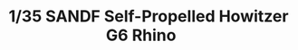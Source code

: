 ---
layout: product
title: "1/35 SANDF Self-Propelled Howitzer G6 Rhino    "
price: "6900" 
desc: "Maketa"
img_path: "/assets/img/TAKO2052.jpg"
brand: "N/A"
available: false
special_offer: false
new: false
soon: false
cat: "010000"
subcat: "010200"
subsubcat: "0N/A"
sifra: "TAKO2052"
popular: false
---